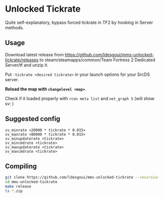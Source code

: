 # Unlocked Tickrate

Quite self-explanatory, bypass forced tickrate in TF2 by hooking in Server methods.

## Usage

Download latest release from https://github.com/ldesgoui/mms-unlocked-tickrate/releases to steam/steamapps/common/Team Fortress 2 Dedicated Server/tf and unzip it.

Put `-tickrate <desired tickrate>` in your launch options for your SrcDS server.

**Reload the map with `changelevel <map>`**.

Check if it loaded properly with `rcon meta list` and `net_graph 5` (will show sv: <tickrate>)

## Suggested config

```
sv_minrate <20000 * tickrate * 0.015>
sv_maxrate <80000 * tickrate * 0.015>
sv_minupdaterate <tickrate>
sv_mincmdrate <tickrate>
sv_maxupdaterate <tickrate>
sv_maxcmdrate <tickrate>
```

## Compiling

```sh
git clone https://github.com/ldesgoui/mms-unlocked-tickrate --recursive
cd mms-unlocked-tickrate
make release
ls *.zip
```
